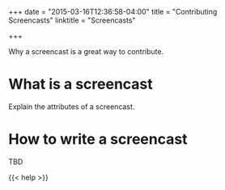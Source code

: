 +++
date = "2015-03-16T12:36:58-04:00"
title = "Contributing Screencasts"
linktitle = "Screencasts"

+++

Why a screencast is a great way to contribute. 


# What is a screencast

Explain the attributes of a screencast.

# How to write a screencast

TBD

{{< help >}}
